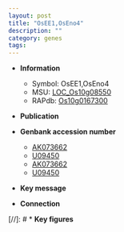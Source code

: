 ```yaml
---
layout: post
title: "OsEE1,OsEno4"
description: ""
category: genes
tags: 
---
```


* **Information**  
    + Symbol: OsEE1,OsEno4  
    + MSU: [LOC_Os10g08550](http://rice.plantbiology.msu.edu/cgi-bin/ORF_infopage.cgi?orf=LOC_Os10g08550)  
    + RAPdb: [Os10g0167300](http://rapdb.dna.affrc.go.jp/viewer/gbrowse_details/irgsp1?name=Os10g0167300)  

* **Publication**  

* **Genbank accession number**  
    + [AK073662](http://www.ncbi.nlm.nih.gov/nuccore/AK073662)
    + [U09450](http://www.ncbi.nlm.nih.gov/nuccore/U09450)
    + [AK073662](http://www.ncbi.nlm.nih.gov/nuccore/AK073662)
    + [U09450](http://www.ncbi.nlm.nih.gov/nuccore/U09450)

* **Key message**  

* **Connection**  

[//]: # * **Key figures**  


